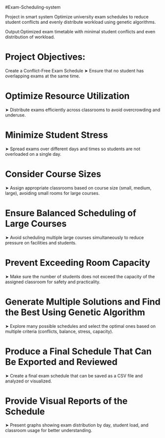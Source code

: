  #Exam-Scheduling-system 
 
 Project in smart system 
Optimize university exam schedules to reduce student conflicts and evenly 
distribute workload using genetic algorithms.


Output:Optimized exam timetable with minimal student conflicts and even distribution of 
workload. 
 
  # Project Objectives:
Create a Conflict-Free Exam Schedule
➤ Ensure that no student has overlapping exams at the same time.

# Optimize Resource Utilization
➤ Distribute exams efficiently across classrooms to avoid overcrowding and underuse.

# Minimize Student Stress
➤ Spread exams over different days and times so students are not overloaded on a single day.

# Consider Course Sizes
➤ Assign appropriate classrooms based on course size (small, medium, large), avoiding small rooms for large courses.

# Ensure Balanced Scheduling of Large Courses
➤ Avoid scheduling multiple large courses simultaneously to reduce pressure on facilities and students.

# Prevent Exceeding Room Capacity
➤ Make sure the number of students does not exceed the capacity of the assigned classroom for safety and practicality.

# Generate Multiple Solutions and Find the Best Using Genetic Algorithm
➤ Explore many possible schedules and select the optimal ones based on multiple criteria (conflicts, balance, stress, capacity).

# Produce a Final Schedule That Can Be Exported and Reviewed
➤ Create a final exam schedule that can be saved as a CSV file and analyzed or visualized.

# Provide Visual Reports of the Schedule
➤ Present graphs showing exam distribution by day, student load, and classroom usage for better understanding.

